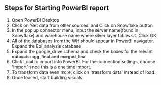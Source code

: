 
## Steps for Starting PowerBI report

1. Open PowerBI Desktop
2. Click on 'Get data from other sources' and Click on Snowflake button
3. In the pop up connector menu, input the server name(found in Snowflake) and warehouse name where silver layer tables sit. Click OK
4. All of the databases from the WH should appear in PowerBI navigator. Expand the Epi_analysis database
5. Expand the google_drive schema and check the boxes for the relvant datasets: agg_final and merged_final
6. Click Load to import into PowerBI. For the connection settings, choose 'Import' since this is a one time import.
7. To transform data even more, click on 'transform data' instead of load.
8. Once loaded, start building visuals. 

